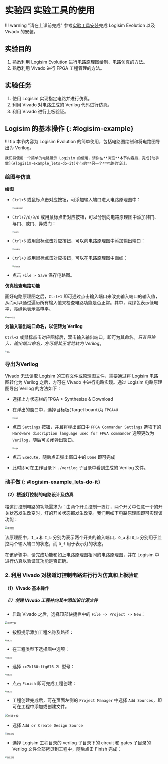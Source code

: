 # 实验四 实验工具的使用

!!! warning "请在上课前完成"
    参考[实验工具安装](./tools_installation.md)完成 Logisim Evolution 以及 Vivado 的安装。


## 实验目的

1. 熟悉利用 Logisim Evolution 进行电路原理图绘制、电路仿真的方法。
2. 熟悉利用 Vivado 进行 FPGA 工程管理的方法。

## 实验任务

1. 使用 Logisim 实现指定电路并进行仿真。
2. 利用 Vivado 对电路生成的 Verilog 代码进行仿真。
3. 利用 Vivado 进行上板验证。

## Logisim 的基本操作 {: #logisim-example}

!!! tip
    本节内容为 Logisim Evolution 的简单使用，包括电路图绘制和将电路图导出为 Verilog。
    
    我们将使用一个简单的电路展示 Logisim 的使用，请你在**浏览**本节内容后，完成[动手做](#logisim-example_lets-do-it)小节的**另一个**电路的设计。

### 绘图与仿真

**绘图**

* `Ctrl+5` 或鼠标点击对应按钮，可添加输入端口进入电路原理图中：

    <img src="../pic/lab4/1.png" alt="添加输入端口" style="zoom:34%"  />

* `Ctrl+7/8/9/0` 或用鼠标点击对应按钮，可以分别向电路原理图中添加非门、与门、或门、异或门：

    <img src="../pic/lab4/2.png" alt="添加门" style="zoom:34%"  />

* `Ctrl+6` 或用鼠标点击对应按钮，可以向电路原理图中添加输出端口：

    <img src="../pic/lab4/3.png" alt="添加输出" style="zoom:34%"  />

* `Ctrl+3` 或用鼠标点击对应按钮，可以在电路原理图中画线：

    <img src="../pic/lab4/4.png" alt="添加线路" style="zoom:34%"  />

* 点击 `File > Save` 保存电路图。

**仿真检查电路功能**

画好电路原理图之后，`Ctrl+1` 即可通过点击输入端口来改变输入端口的输入值，从而可以通过遍历所有输入值来检查电路功能是否正常。其中，深绿色表示低电平，亮绿色表示高电平。

<img src="../pic/lab4/5.png" alt="logisim 仿真" style="zoom:34%"  />

**为输入输出端口命名，以便转为 Verilog**

`Ctrl+2` 或鼠标点击对应图标后，双击输入输出端口，即可为其命名。*只有将输入、输出端口命名，方可将其正常地转为 Verilog*。

<img src="../pic/lab4/10.png" alt="命名" style="zoom:34%"  />

### 导出为Verilog

Vivado 无法读取 Logisim 的工程文件或原理图文件，需要通过将 Logisim 电路图转化为 Verilog 之后，方可在 Vivado 中进行电路实现。通过 Logisim 电路原理图导出 Verilog 的方法如下：

- 选择上方状态栏的FPGA > Synthesize & Download

- 在弹出的窗口中，选择目标板(Target board)为 `FPGA4U`
    
    <img src="../pic/lab4/8.png" alt="导出3" style="zoom:34%"  />

- 点击 `Settings` 按钮，并且将弹出窗口中 `FPGA Commander Settings` 选项下的 `Hardware discription language used for FPGA commander` 选项更改为 `Verilog`，随后可关闭弹出窗口。

    <img src="../pic/lab4/9.png" alt="导出4" style="zoom:34%"  />

- 点击 `Execute`，随后点击弹出窗口中的 `Done` 即可完成

- 此时即可在工作目录下 `./verilog` 子目录中看到生成的 Verilog 文件。

### 动手做 {: #logisim-example_lets-do-it}



#### （2）楼道灯控制的电路设计及仿真

楼道灯控制电路的功能需求为：由两个开关控制一盏灯，两个开关中任意一个的开关状态发生改变时，灯的开关状态都发生改变。我们用如下电路原理图即可实现该功能：

<img src="../pic/lab4/13.png" alt="原理图" style="zoom:50%"  />

该原理图中，`I_a` 和 `I_b` 分别为表示两个开关的输入端口，`O_a` 和 `O_b` 分别用于监控两个输入端口的状态，而 `O_f` 用于表示灯的状态。

在该步骤中，请完成功能和如上电路原理图相同的电路原理图，并在 Logisim 中进行仿真以验证其功能是否正确。

### 2. 利用 Vivado 对楼道灯控制电路进行行为仿真和上板验证

#### （1）Vivado 基本操作

##### （i）创建 Vivado 工程并向其中添加设计源文件

- 启动 Vivado 之后，选择顶部快捷栏中的 `File -> Project -> New`：

<img src="../pic/lab4/14.png" alt="创建工程" style="zoom:50%"  />

- 按照提示添加工程名称及路径：

<img src="../pic/lab4/15.png" alt="创建工程" style="zoom:30%"  />

- 在工程类型下选择图中选项：

<img src="../pic/lab4/16.png" alt="创建工程" style="zoom:30%"  />

- 选择 `xc7k160tffg676-2L` 型号：

<img src="../pic/lab4/17.png" alt="创建工程" style="zoom:30%"  />

- 点击 `Finish` 即可完成工程创建：

<img src="../pic/lab4/18.png" alt="创建工程" style="zoom:30%"  />

- 工程创建完成后，可在页面左侧的 `Project Manager` 中选择 `Add Sources`，即可在工程中添加或创建文件。

<img src="../pic/lab4/19.png" alt="创建工程" style="zoom:60%"  />

- 选择 `Add or Create Design Source`

<img src="../pic/lab4/20.png" alt="创建工程" style="zoom:40%"  />

- 选择 Logisim 工程目录的 verilog 子目录下的 circuit 和 gates 子目录的 Verilog 文件全部拷贝到工程中，随后点击 Finish 完成：

<img src="../pic/lab4/21.png" alt="创建工程" style="zoom:40%"  />
